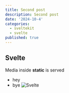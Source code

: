 ```yaml
---
title: Second post
description: Second post
date: '2024-10-4'
categories:
  - sveltekit
  - svelte
published: true
---
```


## Svelte

Media inside **static** is served

- hey
- bye
  ![Svelte](favicon.png)
